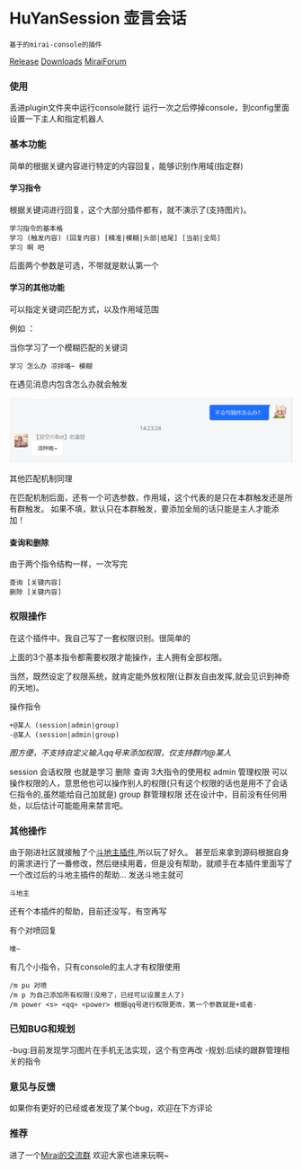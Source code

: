 # HuYanSession 壶言会话
    基于的mirai-console的插件

[Release]()
[Downloads]()
[MiraiForum]()

### 使用

丢进plugin文件夹中运行console就行
运行一次之后停掉console，到config里面设置一下主人和指定机器人

### 基本功能
    
简单的根据关键内容进行特定的内容回复，能够识别作用域(指定群)

#### 学习指令
根据关键词进行回复，这个大部分插件都有，就不演示了(支持图片)。
    
    学习指令的基本格
    学习 (触发内容) (回复内容) [精准|模糊|头部|结尾] [当前|全局]
    学习 啊 吧

后面两个参数是可选，不带就是默认第一个

#### 学习的其他功能

可以指定关键词匹配方式，以及作用域范围

例如 ：

当你学习了一个模糊匹配的关键词
    
    学习 怎么办 凉拌咯~ 模糊

在遇见消息内包含怎么办就会触发
    
![img.png](img.png)

其他匹配机制同理

在匹配机制后面，还有一个可选参数，作用域，这个代表的是只在本群触发还是所有群触发。
如果不填，默认只在本群触发，要添加全局的话只能是主人才能添加！

#### 查询和删除

由于两个指令结构一样，一次写完

    查询 [关键内容]
    删除 [关键内容]

### 权限操作

在这个插件中，我自己写了一套权限识别。很简单的

上面的3个基本指令都需要权限才能操作，主人拥有全部权限。

当然，既然设定了权限系统，就肯定能外放权限(让群友自由发挥,就会见识到神奇的天地)。

操作指令
    
    +@某人 (session|admin|group)
    -@某人 (session|admin|group)

*图方便，不支持自定义输入qq号来添加权限，仅支持群内@某人*

session 会话权限 也就是学习 删除 查询 3大指令的使用权
admin 管理权限 可以操作权限的人，意思他也可以操作别人的权限(只有这个权限的话也是用不了会话仨指令的,虽然能给自己加就是)
group 群管理权限 还在设计中，目前没有任何用处，以后估计可能能用来禁言吧。

### 其他操作

由于刚进社区就接触了个[斗地主插件](https://mirai.mamoe.net/topic/626/%E6%96%97%E5%9C%B0%E4%B8%BB-%E4%B8%80%E4%B8%AA%E5%9C%A8qq%E7%BE%A4%E5%86%85%E6%96%97%E5%9C%B0%E4%B8%BB%E7%9A%84%E6%8F%92%E4%BB%B6-%E6%9C%89%E7%BC%96%E8%AF%91),所以玩了好久。
甚至后来拿到源码根据自身的需求进行了一番修改，然后继续用着，但是没有帮助，就顺手在本插件里面写了一个改过后的斗地主插件的帮助...
发送斗地主就可

    斗地主

还有个本插件的帮助，目前还没写，有空再写

有个对喷回复
    
    噗~

有几个小指令，只有console的主人才有权限使用

    /m pu 对喷
    /m p 为自己添加所有权限(没用了，已经可以设置主人了)
    /m power <s> <qq> <power> 根据qq号进行权限更改，第一个参数就是+或者-

### 已知BUG和规划

-bug:目前发现学习图片在手机无法实现，这个有空再改
-规划:后续的跟群管理相关的指令

### 意见与反馈

如果你有更好的已经或者发现了某个bug，欢迎在下方评论

### 推荐

进了一个[Mirai的交流群](https://mirai.mamoe.net/topic/1293/%E6%88%91%E5%BB%BA%E4%BA%86%E4%B8%80%E4%B8%AAmirai%E7%9A%84qq%E7%BE%A4-%E9%9D%9E%E5%AE%98%E6%96%B9)
欢迎大家也进来玩啊~
    
    